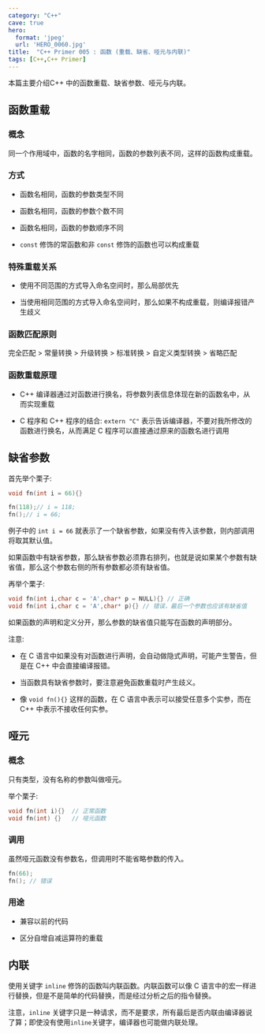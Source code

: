```yaml
---
category: "C++"
cave: true
hero:
  format: 'jpeg'
  url: 'HERO_0060.jpg'
title:  "C++ Primer 005 : 函数 (重载、缺省、哑元与内联)"
tags: [C++,C++ Primer]
---
```

本篇主要介绍C++ 中的函数重载、缺省参数、哑元与内联。

## 函数重载

### 概念

同一个作用域中，函数的名字相同，函数的参数列表不同，这样的函数构成重载。

### 方式

* 函数名相同，函数的参数类型不同

* 函数名相同，函数的参数个数不同

* 函数名相同，函数的参数顺序不同

* `const` 修饰的常函数和非 `const` 修饰的函数也可以构成重载

### 特殊重载关系

* 使用不同范围的方式导入命名空间时，那么局部优先

* 当使用相同范围的方式导入命名空间时，那么如果不构成重载，则编译报错产生歧义

### 函数匹配原则

完全匹配 > 常量转换 > 升级转换 > 标准转换 > 自定义类型转换 > 省略匹配

### 函数重载原理

* C++ 编译器通过对函数进行换名，将参数列表信息体现在新的函数名中，从而实现重载

* C 程序和 C++ 程序的结合: `extern "C"` 表示告诉编译器，不要对我所修改的函数进行换名，从而满足 C 程序可以直接通过原来的函数名进行调用

## 缺省参数

首先举个栗子:

```cpp
void fn(int i = 66){}

fn(118);// i = 118;
fn();// i = 66;
```

例子中的 `int i = 66` 就表示了一个缺省参数，如果没有传入该参数，则内部调用将取其默认值。

如果函数中有缺省参数，那么缺省参数必须靠右排列，也就是说如果某个参数有缺省值，那么这个参数右侧的所有参数都必须有缺省值。

再举个栗子:
```cpp
void fn(int i,char c = 'A',char* p = NULL){} // 正确
void fn(int i,char c = 'A',char* p){} // 错误，最后一个参数也应该有缺省值
```


如果函数的声明和定义分开，那么参数的缺省值只能写在函数的声明部分。

注意:

* 在 C 语言中如果没有对函数进行声明，会自动做隐式声明，可能产生警告，但是在 C++ 中会直接编译报错。

* 当函数具有缺省参数时，要注意避免函数重载时产生歧义。

* 像 `void fn(){}` 这样的函数，在 C 语言中表示可以接受任意多个实参，而在 C++ 中表示不接收任何实参。

## 哑元

### 概念

只有类型，没有名称的参数叫做哑元。

举个栗子:

```cpp
void fn(int i){}  // 正常函数
void fn(int) {}   // 哑元函数
```


### 调用

虽然哑元函数没有参数名，但调用时不能省略参数的传入。

```cpp
fn(66);
fn(); // 错误
```


### 用途

* 兼容以前的代码

* 区分自增自减运算符的重载

## 内联

使用关键字 `inline` 修饰的函数叫内联函数。内联函数可以像 C 语言中的宏一样进行替换，但是不是简单的代码替换，而是经过分析之后的指令替换。

注意，`inline` 关键字只是一种请求，而不是要求，所有最后是否内联由编译器说了算；即使没有使用`inline`关键字，编译器也可能做内联处理。
